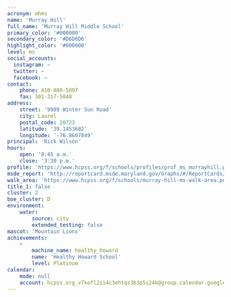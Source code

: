 ```yaml
---
acronym: mhms
name: 'Murray Hill'
full_name: 'Murray Hill Middle School'
primary_color: '#000000'
secondary_color: '#D6D6D6'
highlight_color: '#000000'
level: ms
social_accounts:
  instagram: ~
  twitter: ~
  facebook: ~
contact:
    phone: 410-880-5897
    fax: 301-317-5048
address:
    street: '9989 Winter Sun Road'
    city: Laurel
    postal_code: 20723
    latitude: '39.1453682'
    longitude: '-76.8607849'
principal: 'Rick Wilson'
hours:
    open: '8:45 a.m.'
    close: '3:30 p.m.'
profile: 'https://www.hcpss.org/f/schools/profiles/prof_ms_murrayhill.pdf'
msde_report: 'http://reportcard.msde.maryland.gov/Graphs/#/ReportCards/ReportCardSchool/1//1/13/0624/'
walk_area: 'https://www.hcpss.org/f/schools/murray-hill-ms-walk-area.pdf'
title_1: false
cluster: 2
boe_cluster: D
environment:
    water:
        source: city
        extended_testing: false
mascot: 'Mountain Lions'
achievements:
    -
        machine_name: healthy_howard
        name: 'Healthy Howard School'
        level: Platinum
calendar:
    mode: null
    account: hcpss.org_v7kofl2ii4c3ehtqs3b3p5i24k@group.calendar.google.com
---
```

